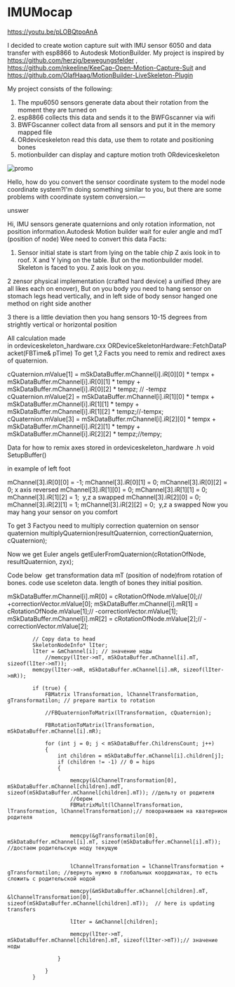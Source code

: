 # IMUMocap
https://youtu.be/pLOBQtpoAnA

I decided to create мotion capture suit with IMU sensor 6050 and data transfer with esp8866 to Autodesk MotionBuilder.
My project is inspired by https://github.com/herzig/bewegungsfelder , https://github.com/nkeeline/KeeCap-Open-Motion-Capture-Suit and https://github.com/OlafHaag/MotionBuilder-LiveSkeleton-Plugin

My project consists of the following:
1. The mpu6050 sensors generate data about their rotation from the moment they are turned on
2. esp8866 collects this data and sends it to the BWFGscanner via wifi
3. BWFGscanner collect data from all sensors and put it in the memory mapped file
4. ORdeviceskeleton read this data, use them to rotate and positioning bones
5. motionbuilder can display and capture motion troth ORdeviceskeleton


![promo](https://user-images.githubusercontent.com/50498587/120082315-e56d3b80-c0ca-11eb-8b7f-8e5a20e0032e.jpg)



Hello, how do you convert the sensor coordinate system to the model node coordinate system?I'm doing something similar to you, but there are some problems with coordinate system conversion.—

unswer

Hi,
IMU sensors generate quaternions and only rotation information, not position information.Autodesk Motion builder wait for euler angle and mdT (position of node)
Wee need to convert this data
Facts:
1. Sensor initial state is start from lying on the table chip Z axis look in to roof. X and Y lying on the table. But on the motionbuilder model. Skeleton is faced to you. Z axis look on you.

2 zensor physical implementation (crafted hard device) a unified (they are all likes each on enover), But on you body you need to hang sensor on stomach legs head vertically, and in left side of body sensor hanged one method on right side another

3 there is a little deviation then you hang sensors 10-15 degrees from strightly vertical or horizontal position 

All calculation made in ordeviceskeleton_hardware.cxx ORDeviceSkeletonHardware::FetchDataPacket(FBTime& pTime)
To get 1,2 Facts you need to remix and redirect axes of quaternion.

cQuaternion.mValue[1] = mSkDataBuffer.mChannel[i].iR[0][0] * tempx + mSkDataBuffer.mChannel[i].iR[0][1] * tempy + mSkDataBuffer.mChannel[i].iR[0][2] * tempz; // -tempz
cQuaternion.mValue[2] = mSkDataBuffer.mChannel[i].iR[1][0] * tempx + mSkDataBuffer.mChannel[i].iR[1][1] * tempy + mSkDataBuffer.mChannel[i].iR[1][2] * tempz;//-tempx;
cQuaternion.mValue[3] = mSkDataBuffer.mChannel[i].iR[2][0] * tempx + mSkDataBuffer.mChannel[i].iR[2][1] * tempy + mSkDataBuffer.mChannel[i].iR[2][2] * tempz;//tempy;

Data for how to remix axes stored in ordeviceskeleton_hardware .h void SetupBuffer()

in example of left foot

mChannel[3].iR[0][0] = -1; mChannel[3].iR[0][1] = 0; mChannel[3].iR[0][2] = 0; x axis reversed
mChannel[3].iR[1][0] = 0; mChannel[3].iR[1][1] = 0; mChannel[3].iR[1][2] = 1;  y,z a swapped
mChannel[3].iR[2][0] = 0; mChannel[3].iR[2][1] = 1; mChannel[3].iR[2][2] = 0;  y,z a swapped
Now you may hang your sensor on you comfort

To get 3 Factyou need to multiply correction quaternion on sensor quaternion
multiplyQuaternion(resultQuaternion, correctionQuaternion, cQuaternion);

Now we get Euler angels
getEulerFromQuaternion(cRotationOfNode, resultQuaternion, zyx);




Code below  get transformation data mT (position of node)from rotation of bones. code use sceleton data. length of bones they initial position.

mSkDataBuffer.mChannel[i].mR[0] = cRotationOfNode.mValue[0];// +correctionVector.mValue[0];
			mSkDataBuffer.mChannel[i].mR[1] = cRotationOfNode.mValue[1];// -correctionVector.mValue[1];
			mSkDataBuffer.mChannel[i].mR[2] = cRotationOfNode.mValue[2];// -correctionVector.mValue[2];

			// Copy data to head
			SkeletonNodeInfo* lIter;
			lIter = &mChannel[i]; // значение ноды
				//memcpy(lIter->mT, mSkDataBuffer.mChannel[i].mT, sizeof(lIter->mT));
			memcpy(lIter->mR, mSkDataBuffer.mChannel[i].mR, sizeof(lIter->mR));

			if (true) {
				FBMatrix lTransformation, lChannelTransformation, gTransformatilon; // prepare martix to rotation

				//FBQuaternionToMatrix(lTransformation, cQuaternion);

				FBRotationToMatrix(lTransformation, mSkDataBuffer.mChannel[i].mR);

				for (int j = 0; j < mSkDataBuffer.ChildrensCount; j++)
				{
					int children = mSkDataBuffer.mChannel[i].children[j];
					if (children != -1) // 0 = hips
					{

						memcpy(&lChannelTransformation[0], mSkDataBuffer.mChannel[children].mdT, sizeof(mSkDataBuffer.mChannel[children].mT)); //дельту от родителя
						//берем 
						FBMatrixMult(lChannelTransformation, lTransformation, lChannelTransformation);// поворачиваем на кватернион родителя


						memcpy(&gTransformatilon[0], mSkDataBuffer.mChannel[i].mT, sizeof(mSkDataBuffer.mChannel[i].mT)); //достаем родительскую ноду текущую


						lChannelTransformation = lChannelTransformation + gTransformatilon; //вернуть нужно в глобальных координатах, то есть сложить с родительской нодой

						memcpy(&mSkDataBuffer.mChannel[children].mT, &lChannelTransformation[0], sizeof(mSkDataBuffer.mChannel[children].mT));  // here is updating transfers

						lIter = &mChannel[children];

						memcpy(lIter->mT, mSkDataBuffer.mChannel[children].mT, sizeof(lIter->mT));// значение ноды

					}

				}
			}







